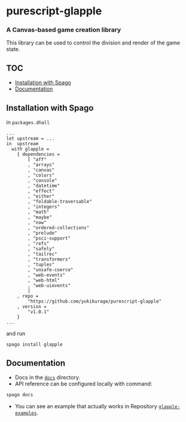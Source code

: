 <!-- omit in toc -->
# purescript-glapple
### A Canvas-based game creation library
This library can be used to control the division and render of the game state.

<!-- omit in toc -->
## TOC
- [Installation with Spago](#installation-with-spago)
- [Documentation](#documentation)
## Installation with Spago
in `packages.dhall`
```dhall
...
let upstream = ...
in  upstream
  with glapple =
    { dependencies =
        [ "aff"
        , "arrays"
        , "canvas"
        , "colors"
        , "console"
        , "datetime"
        , "effect"
        , "either"
        , "foldable-traversable"
        , "integers"
        , "math"
        , "maybe"
        , "now"
        , "ordered-collections"
        , "prelude"
        , "psci-support"
        , "refs"
        , "safely"
        , "tailrec"
        , "transformers"
        , "tuples"
        , "unsafe-coerce"
        , "web-events"
        , "web-html"
        , "web-uievents"
        ]
    , repo =
        "https://github.com/yukikurage/purescript-glapple"
    , version =
        "v1.0.1"
    }
...
```
and run

`spago install glapple`

## Documentation
- Docs in the [`docs`](https://github.com/yukikurage/purescript-glapple/tree/master/docs) directory.
- API reference can be configured locally with command:
```sh
spago docs
```
- You can see an example that actually works in Repository [`glapple-examples`](https://github.com/yukikurage/glapple-examples).
